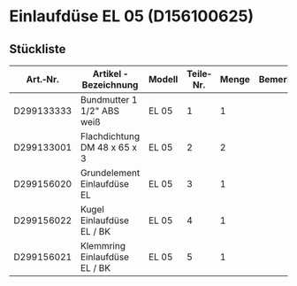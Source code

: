 # Einlaufdüse EL 05 (D156100625)
## Stückliste
|Art.‐Nr.|Artikel ‐ Bezeichnung|Modell|Teile‐Nr.|Menge|Bemerkung|
|---|---|---|---|---|---|
|D299133333|Bundmutter 1 1/2" ABS weiß|EL 05|1|1| |
|D299133001|Flachdichtung DM 48 x 65 x 3|EL 05|2|2| |
|D299156020|Grundelement Einlaufdüse EL|EL 05|3|1| |
|D299156022|Kugel Einlaufdüse EL / BK|EL 05|4|1| |
|D299156021|Klemmring Einlaufdüse EL / BK|EL 05|5|1| |
